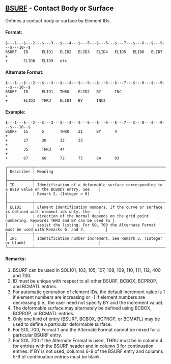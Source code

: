 ## [BSURF](https://help.hexagonmi.com/bundle/MSC_Nastran_2022.4/page/Nastran_Combined_Book/qrg/bulkab/TOC.BSURF.xhtml) - Contact Body or Surface

Defines a contact body or surface by Element IDs.

#### Format:

```nastran
$---1---$---2---$---3---$---4---$---5---$---6---$---7---$---8---$---9---$---10--$
BSURF   ID      ELID1   ELID2   ELID3   ELID4   ELID5   ELID6   ELID7   +
+       ELID8   ELID9   etc.
```

#### Alternate Format:

```nastran
$---1---$---2---$---3---$---4---$---5---$---6---$---7---$---8---$---9---$---10--$
BSURF   ID      ELID1   THRU    ELID2   BY      INC                     +
+       ELID3   THRU    ELID4   BY      INC2
```

#### Example:

```nastran
$---1---$---2---$---3---$---4---$---5---$---6---$---7---$---8---$---9---$---10--$
BSURF   15      5       THRU    21      BY      4                       +
+       27      30      32      33                                      +
+       35      THRU    44                                              +
+       67      68      72      75      84      93                      
```

```text
┌───────────┬──────────────────────────────────────────────────────────────────────────────────────────────────┐
│ Describer │ Meaning                                                                                          │
├───────────┼──────────────────────────────────────────────────────────────────────────────────────────────────┤
│ ID        │ Identification of a deformable surface corresponding to a BSID value on the BCBODY entry. See    │
│           │ Remark 2. (Integer > 0)                                                                          │
├───────────┼──────────────────────────────────────────────────────────────────────────────────────────────────┤
│ ELIDi     │ Element identification numbers. If the curve or surface is defined with element ids only, the    │
│           │ direction of the normal depends on the grid point numbering. Keywords THRU and BY can be used to │
│           │ assist the listing. For SOL 700 the Alternate Format must be used with Remarks 6. and 7.         │
├───────────┼──────────────────────────────────────────────────────────────────────────────────────────────────┤
│ INC       │ Identification number increment. See Remark 3. (Integer or blank)                                │
└───────────┴──────────────────────────────────────────────────────────────────────────────────────────────────┘
```

#### Remarks:

1. BSURF can be used in SOL101, 103, 105, 107, 108, 109, 110, 111, 112, 400 and 700.
2. ID must be unique with respect to all other BSURF, BCBOX, BCPROP, and BCMATL entries.
3. For automatic generation of element IDs, the default increment value is 1 if element numbers are increasing or -1 if element numbers are decreasing (i.e., the user need not specify BY and the increment value).
4. The deformable surface may alternately be defined using BCBOX, BCPROP, or BCMATL entries.
5. Only one kind of entry (BSURF, BCBOX, BCPROP, or BCMATL) may be used to define a particular deformable surface.
6. For SOL 700, Format 1 and the Alternate Format cannot be mixed for a particular BSURF entry.
7. For SOL 700 if the Alternate Format is used, THRU must be in column 4 for entries with the BSURF header and in column 3 for continuation entries. If BY is not used, columns 6-9 of the BSURF entry and columns 5-9 of continuation entries must be blank.
